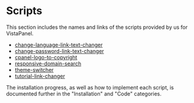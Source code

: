 # Scripts

This section includes the names and links of the scripts provided by us for VistaPanel.

- [change-language-link-text-changer](https://github.com/WybeNetwork/VistaPanel-Customizations/tree/master/change-language-link-text-changer "Link & Text Changer of \"Change Language\"")
- [change-password-link-text-changer](https://github.com/WybeNetwork/VistaPanel-Customizations/tree/master/change-password-link-text-changer "Link & Text Changer of \"Change Password\"")
- [cpanel-logo-to-copyright](https://github.com/WybeNetwork/VistaPanel-Customizations/tree/master/cpanel-logo-to-copyright "Change vPanel Logo in footer to your logo and copyright details")
- [responsive-domain-search](https://github.com/WybeNetwork/VistaPanel-Customizations/tree/master/responsive-domain-search "Make Domain Search in vPanel Responsive")
- [theme-switcher](https://github.com/WybeNetwork/VistaPanel-Customizations/tree/master/theme-switcher "Theme Switcher")
- [tutorial-link-changer](https://github.com/WybeNetwork/VistaPanel-Customizations/tree/master/tutorial-link-changer "Tutorial Link Changer")

The installation progress, as well as how to implement each script, is documented further in the "Installation" and "Code" categories.